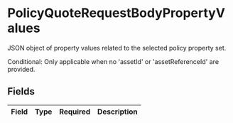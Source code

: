 # PolicyQuoteRequestBodyPropertyValues

JSON object of property values related to the selected policy property set.
    
Conditional: Only applicable when no 'assetId' or 'assetReferenceId' are provided.


## Fields

| Field       | Type        | Required    | Description |
| ----------- | ----------- | ----------- | ----------- |